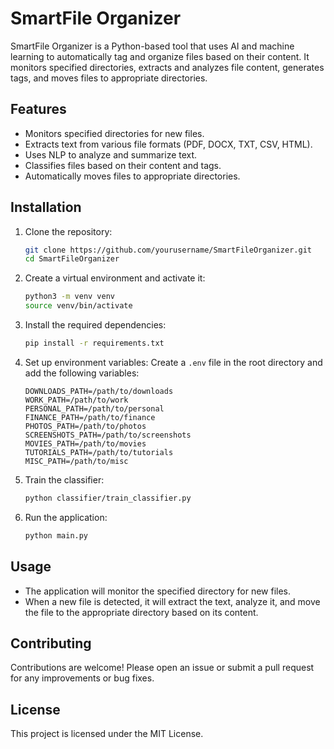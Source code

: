 # SmartFile Organizer

SmartFile Organizer is a Python-based tool that uses AI and machine learning to automatically tag and organize files based on their content. It monitors specified directories, extracts and analyzes file content, generates tags, and moves files to appropriate directories.

## Features
- Monitors specified directories for new files.
- Extracts text from various file formats (PDF, DOCX, TXT, CSV, HTML).
- Uses NLP to analyze and summarize text.
- Classifies files based on their content and tags.
- Automatically moves files to appropriate directories.

## Installation

1. Clone the repository:
   ```bash
   git clone https://github.com/yourusername/SmartFileOrganizer.git
   cd SmartFileOrganizer
   ```

2. Create a virtual environment and activate it:
   ```bash
   python3 -m venv venv
   source venv/bin/activate
   ```

3. Install the required dependencies:
   ```bash
   pip install -r requirements.txt
   ```

4. Set up environment variables:
   Create a `.env` file in the root directory and add the following variables:
   ```
   DOWNLOADS_PATH=/path/to/downloads
   WORK_PATH=/path/to/work
   PERSONAL_PATH=/path/to/personal
   FINANCE_PATH=/path/to/finance
   PHOTOS_PATH=/path/to/photos
   SCREENSHOTS_PATH=/path/to/screenshots
   MOVIES_PATH=/path/to/movies
   TUTORIALS_PATH=/path/to/tutorials
   MISC_PATH=/path/to/misc
   ```

5. Train the classifier:
   ```bash
   python classifier/train_classifier.py
   ```

6. Run the application:
   ```bash
   python main.py
   ```

## Usage

- The application will monitor the specified directory for new files.
- When a new file is detected, it will extract the text, analyze it, and move the file to the appropriate directory based on its content.

## Contributing

Contributions are welcome! Please open an issue or submit a pull request for any improvements or bug fixes.

## License

This project is licensed under the MIT License.
